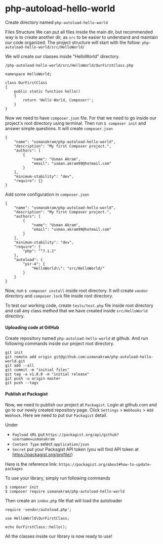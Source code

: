 # php-autoload-hello-world

Create directory named `php-autoload-hello-world`


Files Structure
We can put all files inside the main dir, but recommended way is to create another dir, as `src` to be easier to understand and maintain our code organized. The project structure will start with the follow: `php-autoload-hello-world/src/HelloWorld/`

We will create our classes inside "HelloWorld" directory.
	
`/php-autoload-hello-world/src/HelloWorld/OurFirstClass.php`

```
namespace HelloWorld;

class OurFirstClass
{
    public static function hello()
    {
        return 'Hello World, Composer!';
    }
}
```

Now we need to have `composer.json` file. For that we need to go inside our project's root directory using terminal. Then run `$ composer init` and answer simple questions. It will create `composer.json`

```
{
    "name": "usmanakram/php-autoload-hello-world",
    "description": "My first Composer project.",
    "authors": [
        {
            "name": "Usman Akram",
            "email": "usman.akram99@hotmail.com"
        }
    ],
    "minimum-stability": "dev",
    "require": {}
}

```

Add some configuration in `composer.json`

```
{
    "name": "usmanakram/php-autoload-hello-world",
    "description": "My first Composer project.",
    "authors": [
        {
            "name": "Usman Akram",
            "email": "usman.akram99@hotmail.com"
        }
    ],
    "minimum-stability": "dev",
    "require": {
        "php": "^7.1.2"
    },
    "autoload": {
        "psr-4": {
            "HelloWorld\\": "src/HelloWorld/"
        }
    }
}

```

Now, run `$ composer install` inside root directory. It will create `vendor` directory and `composer.lock` file inside root directory.

To test our working code, create `tests/test.php` file inside root directory and call any class method that we have created inside `src/HelloWorld` directory.


#### Uploading code at GitHub

Create repository named `php-autoload-hello-world` at github. And run following commands inside our project root directory.

```
git init
git remote add origin git@github.com:usmanakram/php-autoload-hello-world.git
git add --all
git commit -m "initial files"
git tag -a v1.0.0 -m "initial release"
git push -u origin master
git push --tags
```

#### Publish at Packagist

Now, we need to publish our project at `Packagist`.
Login at github.com and go to our newly created repository page. Click `Settings` > `Webhooks` > `Add Webhook`. Here we need to put our `Packagist` detail.

Under 
 - `Payload URL` put `https://packagist.org/api/github?username=usmanakram`
 - `Content Type` select `application/json`
 - `Secret` put your Packagist API token (you will find API token at https://packagist.org/profile/)

Here is the reference link: `https://packagist.org/about#how-to-update-packages`


To use your library, simply run following commands

```
$ composer init
$ composer require usmanakram/php-autoload-hello-world
```

Then create an `index.php` file that will load the autoloader

```
require 'vendor/autoload.php';

use HelloWorld\OurFirstClass;

echo OurFirstClass::hello();
```

All the classes inside our library is now ready to use!